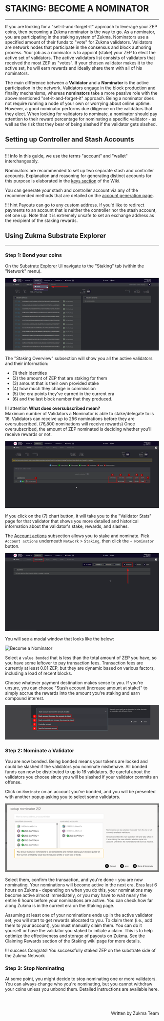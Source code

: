# <b>STAKING: BECOME A NOMINATOR</b>
---

If you are looking for a "set-it-and-forget-it" approach to leverage your ZEP coins, then becoming a Zukma nominator is the way to go. 
As a nominator, you are participating in the staking system of Zukma. Nominators use a specified amount of their funds to "vote" for Zukma validators.
Validators are network nodes that participate in the consensus and block authoring process. Your job as a nominator is to appoint (stake) your ZEP to elect the active set of validators. The active validators list consists of validators that received the most ZEP as "votes". If your chosen validator makes it to the active set, he will earn rewards and ideally share them with all of his nominators.

The main difference between a **Validator** and a **Nominator** is the active participation in the network. Validators engage in the block production and finality mechanisms, whereas **nominators** take a more passive role with the above mentioned "set-it-and-forget-it" approach. Being a nominator does not require running a node of your own or worrying about online uptime. However, a good nominator performs due diligence on the validators that they elect. When looking for validators to nominate, a nominator should pay attention to their reward percentage for nominating a specific validator - as well as the risk that they bear of being slashed if the validator gets slashed.

## **Setting up Controller and Stash Accounts**
---

!!! info
    In this guide, we use the terms "account" and "wallet" interchangeably.

Nominators are recommended to set up two separate stash and controller accounts. Explanation and reasoning for generating distinct accounts for this purpose is elaborated in the <a href="https://docs.zukma.org/deep-dives/substrate_keys/" target="_blank">keys section</a> of the Wiki.

You can generate your stash and controller account via any of the recommended methods that are detailed on the <a href="https://docs.zukma.org/what-to-try/account-generation/" target="_blank">account generation page</a>.

!!! hint
    Payouts can go to any custom address. If you'd like to redirect payments to an account that is neither the controller nor the stash account, set one up. Note that it is extremely unsafe to set an exchange address as the recipient of the staking rewards.

## **Using Zukma Substrate Explorer**
---

### Step 1: Bond your coins
On the <a href="https://polkadot.js.org/apps/?rpc=wss%3A%2F%2Fws.Zukma.network#/explorer" target="_blank">Substrate Explorer</a> UI navigate to the "Staking" tab (within the "Network" menu).

![browser_extension](assets/nominator_01.png#center)

The "Staking Overview" subsection will show you all the active validators and their information:

- (1) their identities
- (2) the amount of ZEP that are staking for them
- (3) amount that is their own provided stake 
- (4) how much they charge in commission
- (5) the era points they've earned in the current era
- (6) and the last block number that they produced. 

!!! attention
    **What does oversubscribed mean?** <br>
    Maximum number of Validators a Nominator is able to stake/delegate to is 16.
    Validators can receive up to 256 nominations before they are oversubscribed. (76,800 nominations will receive rewards) Once oversubscribed, the amount of ZEP nominated is deciding whether you'll receive rewards or not.

![browser_extension](assets/nominator_02.png#center)

If you click on the (7) chart button, it will take you to the "Validator Stats" page for that validator that shows you more detailed and historical information about the validator's stake, rewards, and slashes.

The <a href="https://polkadot.js.org/apps/?rpc=wss%3A%2F%2Fws.zukma.org/staking/actions" target="_blank">Account actions</a> subsection allows you to stake and nominate.
Pick `Account actions` underneath `Network` > `Staking`, then click the `+ Nominator` button.

![browser_extension](assets/nominator_03.png#center)

You will see a modal window that looks like the below:

![Become a Nominator](assets/Polkadot_Substrate_Portal.gif#center)

Select a `value bonded` that is less than the total amount of ZEP you have, so you have some leftover to pay transaction fees. Transaction fees are currently at least 0.01 ZEP, but they are dynamic based on various factors, including a load of recent blocks.

<!--Also, be mindful of the reaping threshold - the amount that must remain in an account lest it be burned. That amount is 0.01 at Zukma, so it's recommended to keep at least 0.1 ZEP in your account to be on the safe side.-->

Choose whatever payment destination makes sense to you. If you're unsure, you can choose "Stash account (increase amount at stake)" to simply accrue the rewards into the amount you're staking and earn compound interest.

![browser_extension](assets/nominator_04.png#center)

### Step 2: Nominate a Validator

You are now bonded. Being bonded means your tokens are locked and could be slashed if the validators you nominate misbehave. All bonded funds can now be distributed to up to 16 validators. Be careful about the validators you choose since you will be slashed if your validator commits an offense.

Click on `Nominate` on an account you've bonded, and you will be presented with another popup asking you to select some validators.

![Become a Nominator](assets/kusama_nominator_selection.png)

Select them, confirm the transaction, and you're done - you are now nominating. Your nominations will become active in the next era. Eras last 6 hours on Zukma - depending on when you do this, your nominations may become active almost immediately, or you may have to wait nearly the entire 6 hours before your nominations are active. You can check how far along Zukma is in the current era on the Staking page.

Assuming at least one of your nominations ends up in the active validator set, you will start to get rewards allocated to you. To claim them (i.e., add them to your account), you must manually claim them. You can do it yourself or have the validator you staked to initiate a claim. This is to help optimize the effectiveness and storage of payouts on Zukma. See the Claiming Rewards section of the Staking wiki page for more details.

!!! success
    Congrats! You successfully staked ZEP on the substrate side of the Zukma Network 

### Step 3: Stop Nominating

At some point, you might decide to stop nominating one or more validators. You can always change who you're nominating, but you cannot withdraw your coins unless you unbond them. Detailed instructions are available here.

<br></br>

<p align=right> Written by Zukma Team </p>
